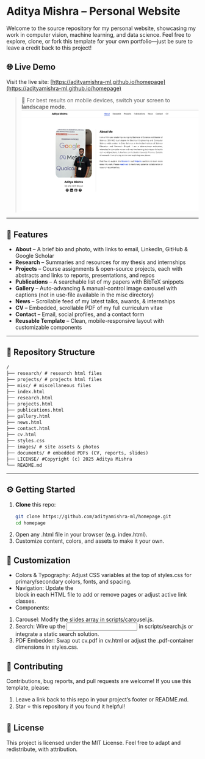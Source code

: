 # Aditya Mishra – Personal Website

Welcome to the source repository for my personal website, showcasing my work in computer vision, machine learning, and data science. Feel free to explore, clone, or fork this template for your own portfolio—just be sure to leave a credit back to this project!

## 🌐 Live Demo

Visit the live site: [https://adityamishra-ml.github.io/homepage](https://adityamishra-ml.github.io/homepage)

> 📱 For best results on mobile devices, switch your screen to **landscape mode**.
> <img src="misc/wesbite-screenshot.png" alt="home">

---

## 🚀 Features

- **About** – A brief bio and photo, with links to email, LinkedIn, GitHub & Google Scholar  
- **Research** – Summaries and resources for my thesis and internships  
- **Projects** – Course assignments & open-source projects, each with abstracts and links to reports, presentations, and repos  
- **Publications** – A searchable list of my papers with BibTeX snippets  
- **Gallery** – Auto-advancing & manual-control image carousel with captions  (not in use-file available in the misc directory)
- **News** – Scrollable feed of my latest talks, awards, & internships  
- **CV** – Embedded, scrollable PDF of my full curriculum vitae  
- **Contact** – Email, social profiles, and a contact form  
- **Reusable Template** – Clean, mobile-responsive layout with customizable components

---

## 📂 Repository Structure

```text
/
├── research/ # research html files
├── projects/ # projects html files
├── misc/ # miscellaneous files
├── index.html
├── research.html
├── projects.html
├── publications.html
├── gallery.html
├── news.html
├── contact.html
├── cv.html
├── styles.css
├── images/ # site assets & photos
├── documents/ # embedded PDFs (CV, reports, slides)
├── LICENSE/ #Copyright (c) 2025 Aditya Mishra
└── README.md
```


---

## ⚙️ Getting Started

1. **Clone** this repo:  
   ```bash
   git clone https://github.com/adityamishra-ml/homepage.git
   cd homepage

2. Open any .html file in your browser (e.g. index.html).
3. Customize content, colors, and assets to make it your own.

## 🎨 Customization
- Colors & Typography: Adjust CSS variables at the top of styles.css for primary/secondary colors, fonts, and spacing.
- Navigation: Update the <nav> block in each HTML file to add or remove pages or adjust active link classes.
- Components:

1. Carousel: Modify the slides array in scripts/carousel.js.
2. Search: Wire up the <input class="nav-search"> in scripts/search.js or integrate a static search solution.
3. PDF Embedder: Swap out cv.pdf in cv.html or adjust the .pdf-container dimensions in styles.css.

## 🤝 Contributing
Contributions, bug reports, and pull requests are welcome!
If you use this template, please:

1. Leave a link back to this repo in your project’s footer or README.md.
2. Star ⭐ this repository if you found it helpful!

## 📄 License
This project is licensed under the MIT License.
Feel free to adapt and redistribute, with attribution.






